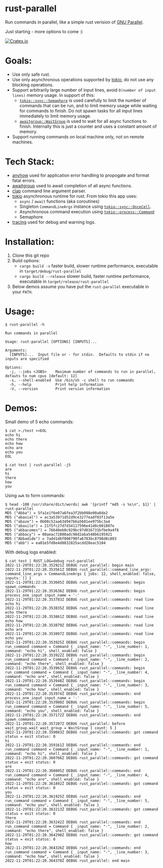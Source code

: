 # rust-parallel

Run commands in parallel, like a simple rust verision of [GNU Parallel](https://www.gnu.org/software/parallel/).

Just starting - more options to come :)

[![Crates.io][crates-badge]][crates-url]

[crates-badge]: https://img.shields.io/crates/v/rust-parallel.svg
[crates-url]: https://crates.io/crates/rust-parallel

# Goals:
* Use only safe rust.
* Use only asynchronous operations supported by [tokio](https://tokio.rs), do not use any blocking operations.
* Support arbitrarily large number of input lines, avoid `O(number of input lines)` memory usage.  In support of this:
  * [`tokio::sync::Semaphore`](https://docs.rs/tokio/latest/tokio/sync/struct.Semaphore.html) is used carefully to limit the number of commands that can be run, and to limit memory usage while waiting for commands to finish.  Do not spawn tasks for all input lines immediately to limit memory usage.
  * [`awaitgroup::WaitGroup`](https://crates.io/crates/awaitgroup) is used to wait for all async functions to finish.  Internally this is just a counter and uses a constant amount of memory.
* Support running commands on local machine only, not on remote machines.

# Tech Stack:
* [anyhow](https://github.com/dtolnay/anyhow) used for application error handling to propogate and format fatal errors.
* [awaitgroup](https://crates.io/crates/awaitgroup) used to await completion of all async functions.
* [clap](https://docs.rs/clap/latest/clap/) command line argument parser.
* [tokio](https://tokio.rs/) asynchronous runtime for rust.  From tokio this app uses:
  * `async` / `await` functions (aka coroutines)
  * Singleton `CommandLineArgs` instance using [`tokio::sync::OnceCell`](https://docs.rs/tokio/latest/tokio/sync/struct.OnceCell.html).
  * Asynchronous command execution using [`tokio::process::Command`](https://docs.rs/tokio/latest/tokio/process/struct.Command.html)
  * Semaphore
* [tracing](https://docs.rs/tracing/latest/tracing/) used for debug and warning logs.

# Installation:
1. Clone this git repo
2. Build options:
   * `cargo build -v` faster build, slower runtime performance, executable in `target/debug/rust-parallel`
   * `cargo build --release` slower build, faster runtime performance, executable in `target/release/rust-parallel`
3. Below demos assume you have put the `rust-parallel` executable in your `PATH`.

# Usage:
```
$ rust-parallel -h

Run commands in parallel

Usage: rust-parallel [OPTIONS] [INPUTS]...

Arguments:
  [INPUTS]...  Input file or - for stdin.  Defaults to stdin if no inputs are specified

Options:
  -j, --jobs <JOBS>    Maximum number of commands to run in parallel, defauts to num cpus [default: 12]
  -s, --shell-enabled  Use /bin/sh -c shell to run commands
  -h, --help           Print help information
  -V, --version        Print version information
```

# Demos:

Small demo of 5 echo commands:

```
$ cat >./test <<EOL
echo hi
echo there
echo how
echo are
echo you
EOL

$ cat test | rust-parallel -j5
are
hi
there
how
you
```

Using `awk` to form commands:

```
$ head -100 /usr/share/dict/words| awk '{printf "md5 -s %s\n", $1}' | rust-parallel
MD5 ("Abba") = 5fa1e1f6e07a6fea3f2bb098e90a8de2
MD5 ("abaxial") = ac3a53971d52d9ce3277eadf03f13a5e
MD5 ("abaze") = 0b08c52aa63d947b6a5601ee975bc3a4
MD5 ("abaxile") = 21f5fc27d7d34117596e41d8c001087e
MD5 ("abbacomes") = 76640eb0c929bc97d016731bfbe9a4f8
MD5 ("abbacy") = 08aeac72800adc98d2aba540b6195921
MD5 ("Abbadide") = 7add1d6f008790fa6783bc8798d8c803
MD5 ("abb") = ea01e5fd8e4d8832825acdd20eac5104
```

With debug logs enabled:

```
$ cat test | RUST_LOG=debug rust-parallel
2022-11-29T01:22:20.352921Z DEBUG rust_parallel: begin main
2022-11-29T01:22:20.353561Z DEBUG rust_parallel::command_line_args: command_line_args = CommandLineArgs { jobs: 12, shell_enabled: false, inputs: [] }
2022-11-29T01:22:20.353605Z DEBUG rust_parallel::commands: begin spawn_commands
2022-11-29T01:22:20.353636Z DEBUG rust_parallel::commands: begin process_one_input input_name = '-'
2022-11-29T01:22:20.353783Z DEBUG rust_parallel::commands: read line echo hi
2022-11-29T01:22:20.353835Z DEBUG rust_parallel::commands: read line echo there
2022-11-29T01:22:20.353861Z DEBUG rust_parallel::commands: read line echo how
2022-11-29T01:22:20.353879Z DEBUG rust_parallel::commands: read line echo are
2022-11-29T01:22:20.353897Z DEBUG rust_parallel::commands: read line echo you
2022-11-29T01:22:20.353925Z DEBUG rust_parallel::commands: begin run_command command = Command { _input_name: "-", _line_number: 1, command: "echo hi", shell_enabled: false }
2022-11-29T01:22:20.353922Z DEBUG rust_parallel::commands: begin run_command command = Command { _input_name: "-", _line_number: 2, command: "echo there", shell_enabled: false }
2022-11-29T01:22:20.353963Z DEBUG rust_parallel::commands: begin run_command command = Command { _input_name: "-", _line_number: 4, command: "echo are", shell_enabled: false }
2022-11-29T01:22:20.353948Z DEBUG rust_parallel::commands: begin run_command command = Command { _input_name: "-", _line_number: 3, command: "echo how", shell_enabled: false }
2022-11-29T01:22:20.353974Z DEBUG rust_parallel::commands: end process_one_input input_name = '-'
2022-11-29T01:22:20.353980Z DEBUG rust_parallel::commands: begin run_command command = Command { _input_name: "-", _line_number: 5, command: "echo you", shell_enabled: false }
2022-11-29T01:22:20.357172Z DEBUG rust_parallel::commands: end spawn_commands
2022-11-29T01:22:20.357207Z DEBUG rust_parallel: before wait_group.wait wait_group = WaitGroup { count: 5 }
2022-11-29T01:22:20.359083Z DEBUG rust_parallel::commands: got command status = exit status: 0
hi
2022-11-29T01:22:20.359161Z DEBUG rust_parallel::commands: end run_command command = Command { _input_name: "-", _line_number: 1, command: "echo hi", shell_enabled: false }
2022-11-29T01:22:20.360766Z DEBUG rust_parallel::commands: got command status = exit status: 0
are
2022-11-29T01:22:20.360805Z DEBUG rust_parallel::commands: end run_command command = Command { _input_name: "-", _line_number: 4, command: "echo are", shell_enabled: false }
2022-11-29T01:22:20.361892Z DEBUG rust_parallel::commands: got command status = exit status: 0
you
2022-11-29T01:22:20.361925Z DEBUG rust_parallel::commands: end run_command command = Command { _input_name: "-", _line_number: 5, command: "echo you", shell_enabled: false }
2022-11-29T01:22:20.363213Z DEBUG rust_parallel::commands: got command status = exit status: 0
there
2022-11-29T01:22:20.363242Z DEBUG rust_parallel::commands: end run_command command = Command { _input_name: "-", _line_number: 2, command: "echo there", shell_enabled: false }
2022-11-29T01:22:20.364298Z DEBUG rust_parallel::commands: got command status = exit status: 0
how
2022-11-29T01:22:20.364326Z DEBUG rust_parallel::commands: end run_command command = Command { _input_name: "-", _line_number: 3, command: "echo how", shell_enabled: false }
2022-11-29T01:22:20.364378Z DEBUG rust_parallel: end main
```

